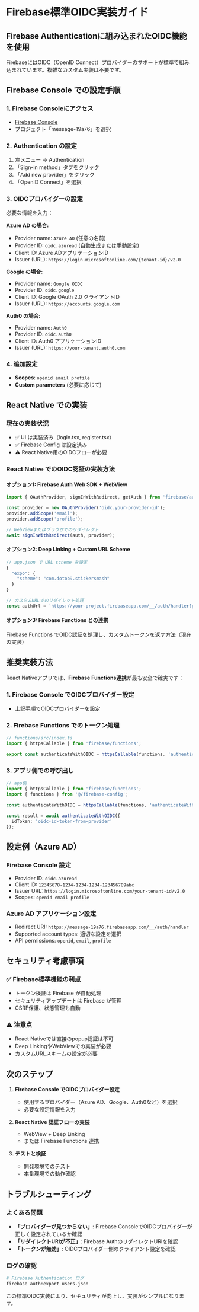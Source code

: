 # Firebase標準OIDC実装ガイド

## Firebase Authenticationに組み込まれたOIDC機能を使用

FirebaseにはOIDC（OpenID Connect）プロバイダーのサポートが標準で組み込まれています。複雑なカスタム実装は不要です。

## Firebase Console での設定手順

### 1. Firebase Consoleにアクセス
- [Firebase Console](https://console.firebase.google.com/)
- プロジェクト「message-19a76」を選択

### 2. Authentication の設定
1. 左メニュー → Authentication
2. 「Sign-in method」タブをクリック
3. 「Add new provider」をクリック
4. 「OpenID Connect」を選択

### 3. OIDCプロバイダーの設定
必要な情報を入力：

**Azure AD の場合:**
- Provider name: `Azure AD` (任意の名前)
- Provider ID: `oidc.azuread` (自動生成または手動設定)
- Client ID: Azure ADアプリケーションID
- Issuer (URL): `https://login.microsoftonline.com/{tenant-id}/v2.0`

**Google の場合:**
- Provider name: `Google OIDC`
- Provider ID: `oidc.google`
- Client ID: Google OAuth 2.0 クライアントID
- Issuer (URL): `https://accounts.google.com`

**Auth0 の場合:**
- Provider name: `Auth0`
- Provider ID: `oidc.auth0`
- Client ID: Auth0 アプリケーションID
- Issuer (URL): `https://your-tenant.auth0.com`

### 4. 追加設定
- **Scopes**: `openid email profile`
- **Custom parameters** (必要に応じて)

## React Native での実装

### 現在の実装状況
- ✅ UI は実装済み（login.tsx, register.tsx）
- ✅ Firebase Config は設定済み
- ⚠️ React Native用のOIDCフローが必要

### React Native でのOIDC認証の実装方法

#### オプション1: Firebase Auth Web SDK + WebView
```typescript
import { OAuthProvider, signInWithRedirect, getAuth } from 'firebase/auth';

const provider = new OAuthProvider('oidc.your-provider-id');
provider.addScope('email');
provider.addScope('profile');

// WebViewまたはブラウザでのリダイレクト
await signInWithRedirect(auth, provider);
```

#### オプション2: Deep Linking + Custom URL Scheme
```typescript
// app.json で URL scheme を設定
{
  "expo": {
    "scheme": "com.dotob9.stickersmash"
  }
}

// カスタムURLでのリダイレクト処理
const authUrl = `https://your-project.firebaseapp.com/__/auth/handler?providerId=oidc.your-provider`;
```

#### オプション3: Firebase Functions との連携
Firebase Functions でOIDC認証を処理し、カスタムトークンを返す方法（現在の実装）

## 推奨実装方法

React Nativeアプリでは、**Firebase Functions連携**が最も安全で確実です：

### 1. Firebase Console でOIDCプロバイダー設定
- 上記手順でOIDCプロバイダーを設定

### 2. Firebase Functions でのトークン処理
```typescript
// functions/src/index.ts
import { httpsCallable } from 'firebase/functions';

export const authenticateWithOIDC = httpsCallable(functions, 'authenticateWithOIDC');
```

### 3. アプリ側での呼び出し
```typescript
// app側
import { httpsCallable } from 'firebase/functions';
import { functions } from '@/firebase-config';

const authenticateWithOIDC = httpsCallable(functions, 'authenticateWithOIDC');

const result = await authenticateWithOIDC({
  idToken: 'oidc-id-token-from-provider'
});
```

## 設定例（Azure AD）

### Firebase Console 設定
- Provider ID: `oidc.azuread`
- Client ID: `12345678-1234-1234-1234-123456789abc`
- Issuer URL: `https://login.microsoftonline.com/your-tenant-id/v2.0`
- Scopes: `openid email profile`

### Azure AD アプリケーション設定
- Redirect URI: `https://message-19a76.firebaseapp.com/__/auth/handler`
- Supported account types: 適切な設定を選択
- API permissions: `openid`, `email`, `profile`

## セキュリティ考慮事項

### ✅ Firebase標準機能の利点
- トークン検証は Firebase が自動処理
- セキュリティアップデートは Firebase が管理
- CSRF保護、状態管理も自動

### ⚠️ 注意点
- React Nativeでは直接のpopup認証は不可
- Deep LinkingやWebViewでの実装が必要
- カスタムURLスキームの設定が必要

## 次のステップ

1. **Firebase Console でOIDCプロバイダー設定**
   - 使用するプロバイダー（Azure AD、Google、Auth0など）を選択
   - 必要な設定情報を入力

2. **React Native 認証フローの実装**
   - WebView + Deep Linking
   - または Firebase Functions 連携

3. **テストと検証**
   - 開発環境でのテスト
   - 本番環境での動作確認

## トラブルシューティング

### よくある問題
- **「プロバイダーが見つからない」**: Firebase ConsoleでOIDCプロバイダーが正しく設定されているか確認
- **「リダイレクトURIが不正」**: Firebase AuthのリダイレクトURIを確認
- **「トークンが無効」**: OIDCプロバイダー側のクライアント設定を確認

### ログの確認
```bash
# Firebase Authentication ログ
firebase auth:export users.json
```

この標準OIDC実装により、セキュリティが向上し、実装がシンプルになります。